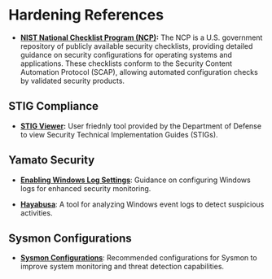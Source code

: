 # Hardening References

- **[NIST National Checklist Program (NCP)](https://ncp.nist.gov/repository):** The NCP is a U.S. government repository of publicly available security checklists, providing detailed guidance on security configurations for operating systems and applications. These checklists conform to the Security Content Automation Protocol (SCAP), allowing automated configuration checks by validated security products.

## STIG Compliance

- **[STIG Viewer](https://public.cyber.mil/stigs/srg-stig-tools/):** User friednly tool provided by the Department of Defense to view Security Technical Implementation Guides (STIGs).

## Yamato Security

- **[Enabling Windows Log Settings](https://github.com/Yamato-Security/EnableWindowsLogSettings?tab=readme-ov-file)**: Guidance on configuring Windows logs for enhanced security monitoring.
  
- **[Hayabusa](https://github.com/Yamato-Security/hayabusa)**: A tool for analyzing Windows event logs to detect suspicious activities.

## Sysmon Configurations
  
- **[Sysmon Configurations](https://github.com/SwiftOnSecurity/sysmon-config/tree/master)**: Recommended configurations for Sysmon to improve system monitoring and threat detection capabilities.
